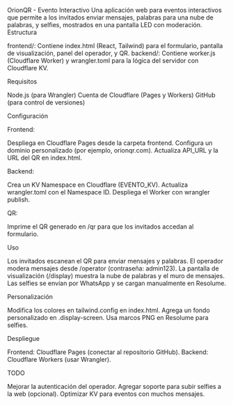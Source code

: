 OrionQR - Evento Interactivo
Una aplicación web para eventos interactivos que permite a los invitados enviar mensajes, palabras para una nube de palabras, y selfies, mostrados en una pantalla LED con moderación.
Estructura

frontend/: Contiene index.html (React, Tailwind) para el formulario, pantalla de visualización, panel del operador, y QR.
backend/: Contiene worker.js (Cloudflare Worker) y wrangler.toml para la lógica del servidor con Cloudflare KV.

Requisitos

Node.js (para Wrangler)
Cuenta de Cloudflare (Pages y Workers)
GitHub (para control de versiones)

Configuración

Frontend:

Despliega en Cloudflare Pages desde la carpeta frontend.
Configura un dominio personalizado (por ejemplo, orionqr.com).
Actualiza API_URL y la URL del QR en index.html.


Backend:

Crea un KV Namespace en Cloudflare (EVENTO_KV).
Actualiza wrangler.toml con el Namespace ID.
Despliega el Worker con wrangler publish.


QR:

Imprime el QR generado en /qr para que los invitados accedan al formulario.



Uso

Los invitados escanean el QR para enviar mensajes y palabras.
El operador modera mensajes desde /operator (contraseña: admin123).
La pantalla de visualización (/display) muestra la nube de palabras y el muro de mensajes.
Las selfies se envían por WhatsApp y se cargan manualmente en Resolume.

Personalización

Modifica los colores en tailwind.config en index.html.
Agrega un fondo personalizado en .display-screen.
Usa marcos PNG en Resolume para selfies.

Despliegue

Frontend: Cloudflare Pages (conectar al repositorio GitHub).
Backend: Cloudflare Workers (usar Wrangler).

TODO

Mejorar la autenticación del operador.
Agregar soporte para subir selfies a la web (opcional).
Optimizar KV para eventos con muchos mensajes.

